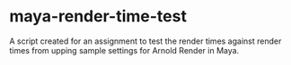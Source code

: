 # maya-render-time-test
A script created for an assignment to test the render times against render times from upping sample settings for Arnold Render in Maya.

